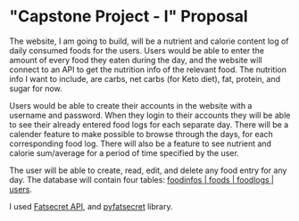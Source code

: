 # "Capstone Project - I"  Proposal

The website, I am going to build, will be a nutrient and calorie content log of daily consumed foods for the users. Users would be able to enter the amount of every food they eaten during the day, and the website will connect to an API to get the nutrition info of the relevant food. The nutrition info I want to include, are carbs, net carbs (for Keto diet), fat, protein, and sugar for now.

Users would be able to create their accounts in the website with a username and password. When they login to their accounts they will be able to see their already entered food logs for each separate day. There will be a calender feature to make possible to browse through the days, for each corresponding food log. There will also be a feature to see nutrient and calorie sum/average for a period of time specified by the user.

<!-- The user will be able to create, read, edit, and delete any food entry for any day. The database will contain two tables: [users & food_logs](https://docs.google.com/drawings/d/16HER8Z3KmN-mbUIALi8C0DKeYLNxTHT35uLNohaH2dk/edit?usp=sharing). -->

The user will be able to create, read, edit, and delete any food entry for any day. The database will contain four tables: [foodinfos | foods | foodlogs | users](/static/images/schema.png).

I used [Fatsecret API](https://platform.fatsecret.com/api/), and [pyfatsecret](https://pyfatsecret.readthedocs.io/en/latest/index.html) library.




